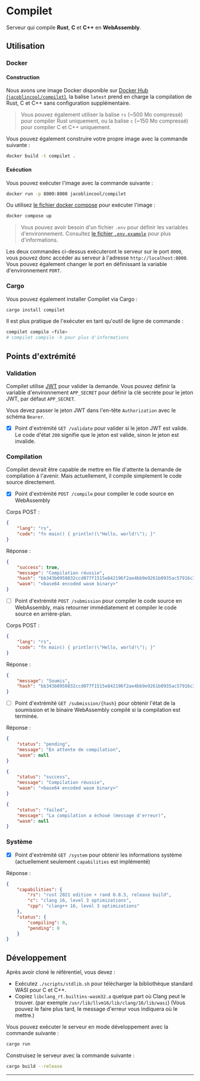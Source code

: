# Compilet

Serveur qui compile **Rust**, **C** et **C++** en **WebAssembly**.

## Utilisation

### Docker

#### Construction

Nous avons une image Docker disponible sur [Docker Hub (`jacoblincool/compilet`)](https://hub.docker.com/r/jacoblincool/compilet), la balise `latest` prend en charge la compilation de Rust, C et C++ sans configuration supplémentaire.

> Vous pouvez également utiliser la balise `rs` (~500 Mo compressé) pour compiler Rust uniquement, ou la balise `c` (~150 Mo compressé) pour compiler C et C++ uniquement.

Vous pouvez également construire votre propre image avec la commande suivante :

```bash
docker build -t compilet .
```

#### Exécution

Vous pouvez exécuter l'image avec la commande suivante :

```bash
docker run -p 8000:8000 jacoblincool/compilet
```

Ou utilisez [le fichier docker compose](./docker-compose.yml) pour exécuter l'image :

```bash
docker compose up
```

> Vous pouvez avoir besoin d'un fichier `.env` pour définir les variables d'environnement. Consultez [le fichier `.env.example`](./.env.example) pour plus d'informations.

Les deux commandes ci-dessus exécuteront le serveur sur le port `8000`, vous pouvez donc accéder au serveur à l'adresse `http://localhost:8000`. Vous pouvez également changer le port en définissant la variable d'environnement `PORT`.

### Cargo

Vous pouvez également installer Compilet via Cargo :

```bash
cargo install compilet
```

Il est plus pratique de l'exécuter en tant qu'outil de ligne de commande :

```bash
compilet compile <file>
# compilet compile -h pour plus d'informations
```

## Points d'extrémité

### Validation

Compilet utilise [JWT](https://jwt.io/) pour valider la demande. Vous pouvez définir la variable d'environnement `APP_SECRET` pour définir la clé secrète pour le jeton JWT, par défaut `APP_SECRET`.

Vous devez passer le jeton JWT dans l'en-tête `Authorization` avec le schéma `Bearer`.

- [x] Point d'extrémité `GET /validate` pour valider si le jeton JWT est valide. Le code d'état `200` signifie que le jeton est valide, sinon le jeton est invalide.

### Compilation

Compilet devrait être capable de mettre en file d'attente la demande de compilation à l'avenir. Mais actuellement, il compile simplement le code source directement.

- [x] Point d'extrémité `POST /compile` pour compiler le code source en WebAssembly

Corps POST :

```json
{
    "lang": "rs",
    "code": "fn main() { println!(\"Hello, world!\"); }"
}
```

Réponse :

```json
{
    "success": true,
    "message": "Compilation réussie",
    "hash": "bb343b0950832ccd077f1515e842196f2ae4bb9e9261b0935ac57916c3cf305d",
    "wasm": "<base64 encoded wasm binary>"
}
```

- [ ] Point d'extrémité `POST /submission` pour compiler le code source en WebAssembly, mais retourner immédiatement et compiler le code source en arrière-plan.

Corps POST :

```json
{
    "lang": "rs",
    "code": "fn main() { println!(\"Hello, world!\"); }"
}
```

Réponse :

```json
{
    "message": "Soumis",
    "hash": "bb343b0950832ccd077f1515e842196f2ae4bb9e9261b0935ac57916c3cf305d"
}
```

- [ ] Point d'extrémité `GET /submission/{hash}` pour obtenir l'état de la soumission et le binaire WebAssembly compilé si la compilation est terminée.

Réponse :

```json
{
    "status": "pending",
    "message": "En attente de compilation",
    "wasm": null
}
```

```json
{
    "status": "success",
    "message": "Compilation réussie",
    "wasm": "<base64 encoded wasm binary>"
}
```

```json
{
    "status": "failed",
    "message": "La compilation a échoué (message d'erreur)",
    "wasm": null
}
```

### Système

- [x] Point d'extrémité `GET /system` pour obtenir les informations système (actuellement seulement `capabilities` est implémenté)

Réponse :

```json
{
    "capabilities": {
        "rs": "rust 2021 edition + rand 0.8.5, release build",
        "c": "clang 16, level 3 optimizations",
        "cpp": "clang++ 16, level 3 optimizations"
    },
    "status": {
        "compiling": 0,
        "pending": 0
    }
}
```

## Développement

Après avoir cloné le référentiel, vous devez :

- Exécutez `./scripts/stdlib.sh` pour télécharger la bibliothèque standard WASI pour C et C++.
- Copiez `libclang_rt.builtins-wasm32.a` quelque part où Clang peut le trouver. (par exemple `/usr/lib/llvm16/lib/clang/16/lib/wasi`) (Vous pouvez le faire plus tard, le message d'erreur vous indiquera où le mettre.)

Vous pouvez exécuter le serveur en mode développement avec la commande suivante :

```bash
cargo run
```

Construisez le serveur avec la commande suivante :

```bash
cargo build --release
```

---